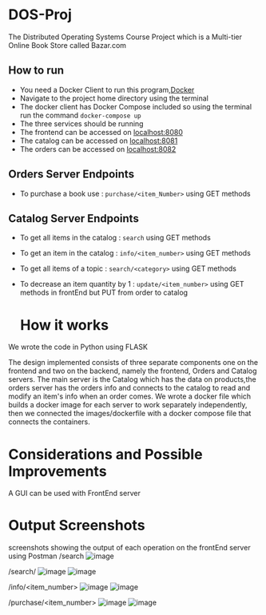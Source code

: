 # DOS-Proj
The Distributed Operating Systems Course Project which is a Multi-tier Online Book Store called Bazar.com
## How to run
- You need a Docker Client to run this program,[Docker](https://www.docker.com/get-started)
- Navigate to the project home directory using the terminal
- The docker client has Docker Compose included so using the terminal run the command
`docker-compose up`
- The three services should be running
- The frontend can be accessed on [localhost:8080](http://localhost:8080)
- The catalog can be accessed on [localhost:8081](http://localhost:8081)
- The orders can be accessed on [localhost:8082](http://localhost:8082)

## Orders Server Endpoints 
- To purchase a book use : `purchase/<item_Number>` using GET methods

## Catalog Server Endpoints
- To get all items in the catalog : `search` using GET methods
- To get an item in the catalog : `info/<item_number>` using GET methods
- To get all items of a topic : `search/<category>` using GET methods
- To decrease an item quantity by 1 : `update/<item_number>` using GET methods in frontEnd but PUT from order to catalog

  # How it works
We wrote the code in Python using FLASK
  
The design implemented consists of three separate components one on the frontend and two on the backend,
namely the frontend, Orders and Catalog servers. The main server is the Catalog which has the data on products,the orders server has the orders info and connects to the catalog to read and modify an item's info when an order comes.
We wrote a docker file which builds a docker image for each server to work separately independently, then we connected the images/dockerfile with a docker compose file that connects the containers.

  # Considerations and Possible Improvements
 A GUI can be used with FrontEnd server

  # Output Screenshots
  screenshots showing the output of each operation on the frontEnd server using Postman
  /search
  ![image](https://user-images.githubusercontent.com/54281674/161630311-fa1469f6-b9f8-44bb-830b-345c4d7ea9ba.png)
  
  /search/<category>
  ![image](https://user-images.githubusercontent.com/54281674/161630424-87233093-3776-4b6d-bde8-274c92ad58ba.png)
  ![image](https://user-images.githubusercontent.com/54281674/161630482-66516e3f-4240-4a84-a4c0-451c94aea0e5.png)

  /info/<item_number>
  ![image](https://user-images.githubusercontent.com/54281674/161630580-9211b34b-73cd-4c6d-86f5-21dbf15bc2bc.png)
  ![image](https://user-images.githubusercontent.com/54281674/161630631-3823a179-e1fd-4af4-a807-c8009ce82e16.png)
  
  /purchase/<item_number>
  ![image](https://user-images.githubusercontent.com/54281674/161630699-8ed5d22e-5c4b-4783-a5d5-2f0587a9e23e.png)
  ![image](https://user-images.githubusercontent.com/54281674/161630747-d0b32b3e-5576-4c39-9d8c-dfa144b1805c.png)
